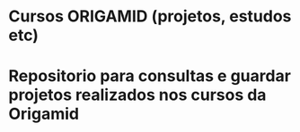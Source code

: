 # Cursos ORIGAMID (projetos, estudos etc)
<h1>Repositorio para consultas e guardar projetos realizados nos cursos da Origamid</h1>
